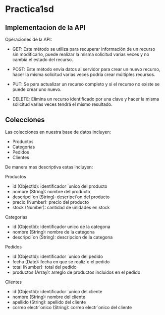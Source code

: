 # Practica1sd

## Implementacion de la API
Operaciones de la API:
- GET:
Este método se utiliza para recuperar información de un recurso sin modificarlo, puede realizar la misma solicitud varias veces y no cambia el estado del recurso.

- POST:
Este método envía datos al servidor para crear un nuevo recurso, hacer la misma solicitud varias veces podría crear múltiples recursos.

- PUT:
Se para actualizar un recurso completo y si el recurso no existe se puede crear uno nuevo.

- DELETE:
Elimina un recurso identificado por una clave y hacer la misma solicitud varias veces tendrá el mismo resultado.

## Colecciones
Las colecciones en nuestra base de datos incluyen:
- Productos
- Categorías
- Pedidos
- Clientes
 
De manera mas descriptiva estas incluyen:

Productos
- id (ObjectId): identificador ´unico del producto
- nombre (String): nombre del producto
- descripci´on (String): descripci´on del producto
- precio (Number): precio del producto
- stock (Number): cantidad de unidades en stock

Categorias
- id (ObjectId): identificador unico de la categorıa
- nombre (String): nombre de la categorıa
- descripci´on (String): descripcion de la categorıa

Pedidos
- id (ObjectId): identificador ´unico del pedido
- fecha (Date): fecha en que se realiz´o el pedido
- total (Number): total del pedido
- productos (Array): arreglo de productos incluidos en el pedido

Clientes
- id (ObjectId): identificador ´unico del cliente
- nombre (String): nombre del cliente
- apellido (String): apellido del cliente
- correo electr´onico (String): correo electr´onico del cliente
